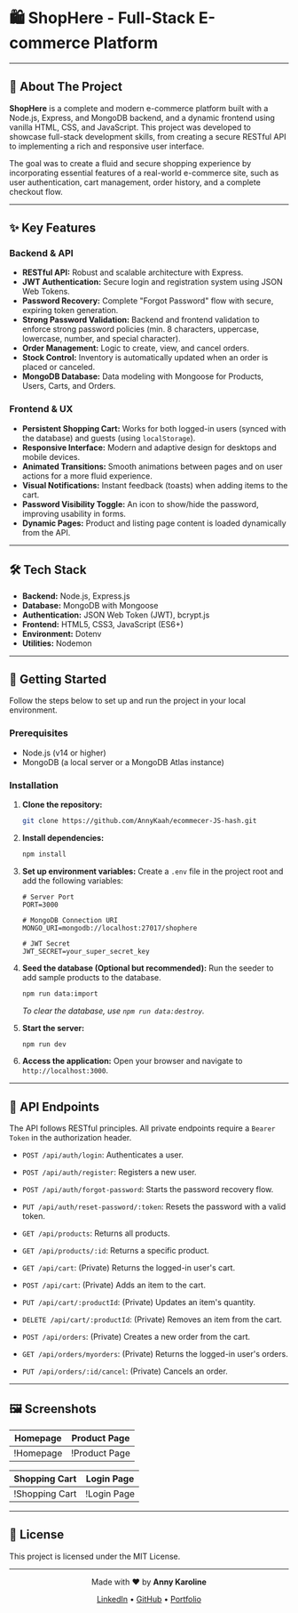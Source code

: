 # 🛍️ ShopHere - Full-Stack E-commerce Platform

---

## 🚀 About The Project

**ShopHere** is a complete and modern e-commerce platform built with a Node.js, Express, and MongoDB backend, and a dynamic frontend using vanilla HTML, CSS, and JavaScript. This project was developed to showcase full-stack development skills, from creating a secure RESTful API to implementing a rich and responsive user interface.

The goal was to create a fluid and secure shopping experience by incorporating essential features of a real-world e-commerce site, such as user authentication, cart management, order history, and a complete checkout flow.

---

## ✨ Key Features

### Backend & API

- **RESTful API:** Robust and scalable architecture with Express.
- **JWT Authentication:** Secure login and registration system using JSON Web Tokens.
- **Password Recovery:** Complete "Forgot Password" flow with secure, expiring token generation.
- **Strong Password Validation:** Backend and frontend validation to enforce strong password policies (min. 8 characters, uppercase, lowercase, number, and special character).
- **Order Management:** Logic to create, view, and cancel orders.
- **Stock Control:** Inventory is automatically updated when an order is placed or canceled.
- **MongoDB Database:** Data modeling with Mongoose for Products, Users, Carts, and Orders.

### Frontend & UX

- **Persistent Shopping Cart:** Works for both logged-in users (synced with the database) and guests (using `localStorage`).
- **Responsive Interface:** Modern and adaptive design for desktops and mobile devices.
- **Animated Transitions:** Smooth animations between pages and on user actions for a more fluid experience.
- **Visual Notifications:** Instant feedback (toasts) when adding items to the cart.
- **Password Visibility Toggle:** An icon to show/hide the password, improving usability in forms.
- **Dynamic Pages:** Product and listing page content is loaded dynamically from the API.

---

## 🛠️ Tech Stack

- **Backend:** Node.js, Express.js
- **Database:** MongoDB with Mongoose
- **Authentication:** JSON Web Token (JWT), bcrypt.js
- **Frontend:** HTML5, CSS3, JavaScript (ES6+)
- **Environment:** Dotenv
- **Utilities:** Nodemon

---

## 🏁 Getting Started

Follow the steps below to set up and run the project in your local environment.

### Prerequisites

- Node.js (v14 or higher)
- MongoDB (a local server or a MongoDB Atlas instance)

### Installation

1.  **Clone the repository:**

    ```sh
    git clone https://github.com/AnnyKaah/ecommecer-JS-hash.git
    ```

2.  **Install dependencies:**

    ```sh
    npm install
    ```

3.  **Set up environment variables:**
    Create a `.env` file in the project root and add the following variables:

    ```env
    # Server Port
    PORT=3000

    # MongoDB Connection URI
    MONGO_URI=mongodb://localhost:27017/shophere

    # JWT Secret
    JWT_SECRET=your_super_secret_key
    ```

4.  **Seed the database (Optional but recommended):**
    Run the seeder to add sample products to the database.

    ```sh
    npm run data:import
    ```

    _To clear the database, use `npm run data:destroy`._

5.  **Start the server:**

    ```sh
    npm run dev
    ```

6.  **Access the application:**
    Open your browser and navigate to `http://localhost:3000`.

---

## 📝 API Endpoints

The API follows RESTful principles. All private endpoints require a `Bearer Token` in the authorization header.

- `POST /api/auth/login`: Authenticates a user.
- `POST /api/auth/register`: Registers a new user.
- `POST /api/auth/forgot-password`: Starts the password recovery flow.
- `PUT /api/auth/reset-password/:token`: Resets the password with a valid token.

- `GET /api/products`: Returns all products.
- `GET /api/products/:id`: Returns a specific product.

- `GET /api/cart`: (Private) Returns the logged-in user's cart.
- `POST /api/cart`: (Private) Adds an item to the cart.
- `PUT /api/cart/:productId`: (Private) Updates an item's quantity.
- `DELETE /api/cart/:productId`: (Private) Removes an item from the cart.

- `POST /api/orders`: (Private) Creates a new order from the cart.
- `GET /api/orders/myorders`: (Private) Returns the logged-in user's orders.
- `PUT /api/orders/:id/cancel`: (Private) Cancels an order.

---

## 🖼️ Screenshots

| Homepage  | Product Page  |
| --------- | ------------- |
| !Homepage | !Product Page |

| Shopping Cart  | Login Page  |
| -------------- | ----------- |
| !Shopping Cart | !Login Page |

---

## 📄 License

This project is licensed under the MIT License.

---

<p align="center">
  Made with ❤️ by <strong>Anny Karoline</strong>
</p>
<p align="center">
  <a href="https://br.linkedin.com/in/annykarolinedecarvalhomartins" target="_blank">LinkedIn</a> • 
  <a href="https://github.com/AnnyKaah" target="_blank">GitHub</a> • 
  <a href="https://github.com/AnnyKaah/meu-portifolio#" target="_blank">Portfolio</a>
</p>
